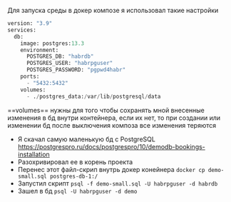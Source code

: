 Для запуска среды в докер композе я использовал такие настройки
```python
version: "3.9"
services:
  db:
    image: postgres:13.3
    environment:
      POSTGRES_DB: "habrdb"
      POSTGRES_USER: "habrpguser"
      POSTGRES_PASSWORD: "pgpwd4habr"
    ports:
      - "5432:5432"
    volumes:
      - ./postgres_data:/var/lib/postgresql/data
```
==volumes== нужны для того чтобы сохранять мной внесенные изменения в бд внутри контейнера, если их нет, то при создании или изменении бд после выключения композа все изменения теряются

- Я скачал самую маленькую бд с PostgreSQL https://postgrespro.ru/docs/postgrespro/10/demodb-bookings-installation
- Разохривировал ее в корень проекта
- Перенес этот файл-скрип внутрь докер конейнера `docker cp demo-small.sql postgres-db-1:/`
- Запустил скрипт ``psql -f demo-small.sql -U habrpguser -d habrdb``
- Зашел в бд `psql -U habrpguser -d demo`
